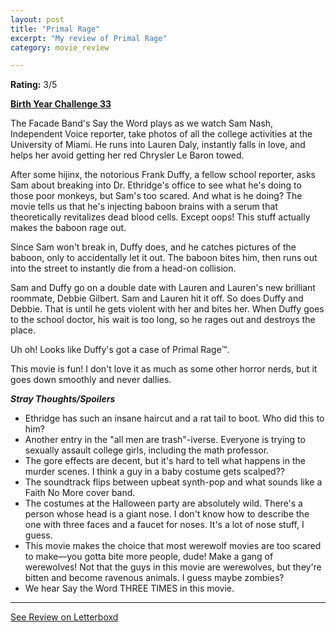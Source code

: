 ```yaml
---
layout: post
title: "Primal Rage"
excerpt: "My review of Primal Rage"
category: movie_review

---
```


**Rating:** 3/5

<b><a href="https://boxd.it/sWI7Y" rel="nofollow">Birth Year Challenge 33</a></b>

The Facade Band's Say the Word plays as we watch Sam Nash, Independent Voice reporter, take photos of all the college activities at the University of Miami. He runs into Lauren Daly, instantly falls in love, and helps her avoid getting her red Chrysler Le Baron towed.

After some hijinx, the notorious Frank Duffy, a fellow school reporter, asks Sam about breaking into Dr. Ethridge's office to see what he's doing to those poor monkeys, but Sam's too scared. And what is he doing? The movie tells us that he's injecting baboon brains with a serum that theoretically revitalizes dead blood cells. Except oops! This stuff actually makes the baboon rage out. 

Since Sam won't break in, Duffy does, and he catches pictures of the baboon, only to accidentally let it out. The baboon bites him, then runs out into the street to instantly die from a head-on collision.

Sam and Duffy go on a double date with Lauren and Lauren's new brilliant roommate, Debbie Gilbert. Sam and Lauren hit it off. So does Duffy and Debbie. That is until he gets violent with her and bites her. When Duffy goes to the school doctor, his wait is too long, so he rages out and destroys the place.

Uh oh! Looks like Duffy's got a case of Primal Rage™️.

This movie is fun! I don't love it as much as some other horror nerds, but it goes down smoothly and never dallies.


<b>***Stray Thoughts/Spoilers***</b>
* Ethridge has such an insane haircut and a rat tail to boot. Who did this to him?
* Another entry in the "all men are trash"-iverse. Everyone is trying to sexually assault college girls, including the math professor.
* The gore effects are decent, but it's hard to tell what happens in the murder scenes. I think a guy in a baby costume gets scalped??
* The soundtrack flips between upbeat synth-pop and what sounds like a Faith No More cover band.
* The costumes at the Halloween party are absolutely wild. There's a person whose head is a giant nose. I don't know how to describe the one with three faces and a faucet for noses. It's a lot of nose stuff, I guess.
* This movie makes the choice that most werewolf movies are too scared to make—you gotta bite more people, dude! Make a gang of werewolves! Not that the guys in this movie are werewolves, but they're bitten and become ravenous animals. I guess maybe zombies?
* We hear Say the Word THREE TIMES in this movie.

<hr>

[See Review on Letterboxd](https://boxd.it/8UB4aB)

